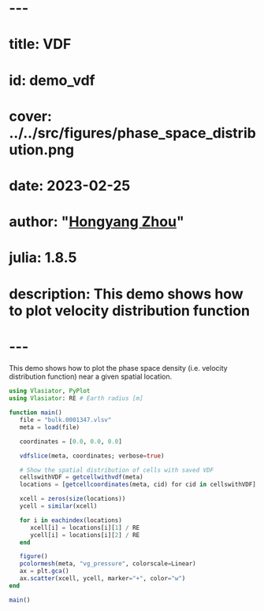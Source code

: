 # ---
# title: VDF
# id: demo_vdf
# cover: ../../src/figures/phase_space_distribution.png
# date: 2023-02-25
# author: "[Hongyang Zhou](https://github.com/henry2004y)"
# julia: 1.8.5
# description: This demo shows how to plot velocity distribution function
# ---

This demo shows how to plot the phase space density (i.e. velocity distribution function) near a given spatial location.
```julia
using Vlasiator, PyPlot
using Vlasiator: RE # Earth radius [m]

function main()
   file = "bulk.0001347.vlsv"
   meta = load(file)

   coordinates = [0.0, 0.0, 0.0]

   vdfslice(meta, coordinates; verbose=true)

   # Show the spatial distribution of cells with saved VDF
   cellswithVDF = getcellwithvdf(meta)
   locations = [getcellcoordinates(meta, cid) for cid in cellswithVDF]

   xcell = zeros(size(locations))
   ycell = similar(xcell)

   for i in eachindex(locations)
      xcell[i] = locations[i][1] / RE
      ycell[i] = locations[i][2] / RE
   end

   figure()
   pcolormesh(meta, "vg_pressure", colorscale=Linear)
   ax = plt.gca()
   ax.scatter(xcell, ycell, marker="+", color="w")
end

main()
```